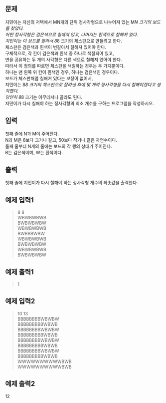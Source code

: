## 문제
지민이는 자신의 저택에서 MN개의 단위 정사각형으로 나누어져 있는 M*N 크기의 보드를 찾았다.<br/>
어떤 정사각형은 검은색으로 칠해져 있고, 나머지는 흰색으로 칠해져 있다.<br/>
지민이는 이 보드를 잘라서 8*8 크기의 체스판으로 만들려고 한다.<br/>
체스판은 검은색과 흰색이 번갈아서 칠해져 있어야 한다.<br/>
구체적으로, 각 칸이 검은색과 흰색 중 하나로 색칠되어 있고,<br/>
변을 공유하는 두 개의 사각형은 다른 색으로 칠해져 있어야 한다.<br/>
따라서 이 정의를 따르면 체스판을 색칠하는 경우는 두 가지뿐이다.<br/>
하나는 맨 왼쪽 위 칸이 흰색인 경우, 하나는 검은색인 경우이다.<br/>
보드가 체스판처럼 칠해져 있다는 보장이 없어서,<br/>
지민이는 8*8 크기의 체스판으로 잘라낸 후에 몇 개의 정사각형을 다시 칠해야겠다고 생각했다.<br/>
당연히 8*8 크기는 아무데서나 골라도 된다.<br/>
지민이가 다시 칠해야 하는 정사각형의 최소 개수를 구하는 프로그램을 작성하시오.<br/>

## 입력
첫째 줄에 N과 M이 주어진다.<br/>
N과 M은 8보다 크거나 같고, 50보다 작거나 같은 자연수이다.<br/>
둘째 줄부터 N개의 줄에는 보드의 각 행의 상태가 주어진다.<br/>
B는 검은색이며, W는 흰색이다.<br/>

## 출력
첫째 줄에 지민이가 다시 칠해야 하는 정사각형 개수의 최솟값을 출력한다.

## 예제 입력1
>8 8<br/>
>WBWBWBWB<br/>
>BWBWBWBW<br/>
>WBWBWBWB<br/>
>BWBBBWBW<br/>
>WBWBWBWB<br/>
>BWBWBWBW<br/>
>WBWBWBWB<br/>
>BWBWBWBW<br/>

## 예제 출력1
>1

## 예제 입력2
>10 13<br/>
>BBBBBBBBWBWBW<br/>
>BBBBBBBBBWBWB<br/>
>BBBBBBBBWBWBW<br/>
>BBBBBBBBBWBWB<br/>
>BBBBBBBBWBWBW<br/>
>BBBBBBBBBWBWB<br/>
>BBBBBBBBWBWBW<br/>
>BBBBBBBBBWBWB<br/>
>WWWWWWWWWWBWB<br/>
>WWWWWWWWWWBWB<br/>

## 예제 출력2
12
